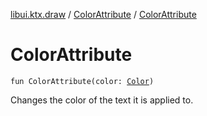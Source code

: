 [libui.ktx.draw](../README.md) / [ColorAttribute](README.md) / [ColorAttribute](-color-attribute.md)

# ColorAttribute

`fun ColorAttribute(color: `[`Color`](../-color/README.md)`)`

Changes the color of the text it is applied to.
